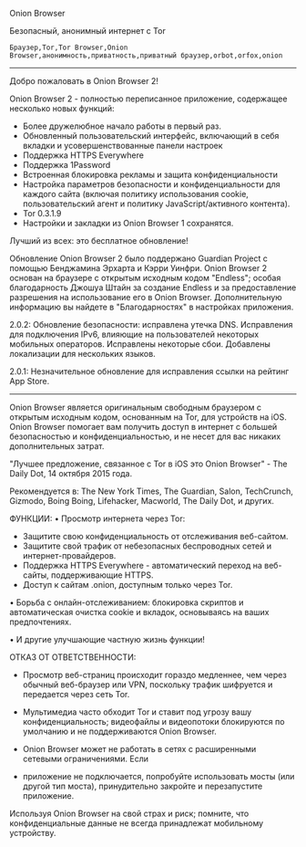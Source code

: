 Onion Browser

Безопасный, анонимный интернет с Tor

`Браузер,Tor,Tor Browser,Onion Browser,анонимность,приватность,приватный браузер,orbot,orfox,onion`

---

Добро пожаловать в Onion Browser 2!

Onion Browser 2 - полностью переписанное приложение, содержащее несколько новых функций:

* Более дружелюбное начало работы в первый раз.
* Обновленный пользовательский интерфейс, включающий в себя вкладки и усовершенствованные панели настроек
* Поддержка HTTPS Everywhere
* Поддержка 1Password
* Встроенная блокировка рекламы и защита конфиденциальности
* Настройка параметров безопасности и конфиденциальности для каждого сайта (включая политику использования cookie, пользовательский агент и политику JavaScript/активного контента).
* Tor 0.3.1.9
* Настройки и закладки из Onion Browser 1 сохранятся.

Лучший из всех: это бесплатное обновление!

Обновление Onion Browser 2 было поддержано Guardian Project с помощью Бенджамина Эрхарта и Кэрри Уинфри. Onion Browser 2 основан на браузере с открытым исходным кодом "Endless"; особая благодарность Джошуа Штайн за создание Endless и за предоставление разрешения на использование его в Onion Browser. Дополнительную информацию вы найдете  в "Благодарностях" в настройках приложения.

2.0.2: Обновление безопасности: исправлена утечка DNS. Исправления для подключения IPv6, влияющие на пользователей некоторых мобильных операторов. Исправлены некоторые сбои. Добавлены локализации для нескольких языков.

2.0.1: Незначительное обновление для исправления ссылки на рейтинг App Store.

---

Onion Browser является оригинальным свободным браузером с открытым исходным кодом, основанным на Tor, для устройств на iOS. Onion Browser помогает вам получить доступ в интернет с большей безопасностью и конфиденциальностью, и не несет для вас никаких дополнительных затрат.

"Лучшее предложение, связанное с Tor в iOS это Onion Browser" - The Daily Dot, 14 октября 2015 года.

Рекомендуется в: The New York Times, The Guardian, Salon, TechCrunch, Gizmodo, Boing Boing, Lifehacker, Macworld, The Daily Dot, и других.

ФУНКЦИИ:
• Просмотр интернета через Tor:
- Защитите свою конфиденциальность от отслеживания веб-сайтом.
- Защитите свой трафик от небезопасных беспроводных сетей и интернет-провайдеров.
- Поддержка HTTPS Everywhere - автоматический переход на веб-сайты, поддерживающие HTTPS.
- Доступ к сайтам .onion, доступным только через Tor.

• Борьба с онлайн-отслеживанием: блокировка скриптов и автоматическая очистка cookie и вкладок, основываясь на ваших предпочтениях.

• И другие улучшающие частную жизнь функции!

ОТКАЗ ОТ ОТВЕТСТВЕННОСТИ:
- Просмотр веб-страниц происходит гораздо медленнее, чем через обычный веб-браузер или VPN, поскольку трафик шифруется и передается через сеть Tor.

- Мультимедиа часто обходит Tor и ставит под угрозу вашу конфиденциальность; видеофайлы и видеопотоки блокируются по умолчанию и не поддерживаются Onion Browser.

- Onion Browser может не работать в сетях с расширенными сетевыми ограничениями. Если 

- приложение не подключается, попробуйте использовать мосты (или другой тип моста), принудительно закройте и перезапустите приложение.

Используя Onion Browser на свой страх и риск; помните, что конфиденциальные данные не всегда принадлежат мобильному устройству.

